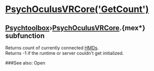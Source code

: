 # [PsychOculusVRCore('GetCount')](PsychOculusVRCore-GetCount) 
## [Psychtoolbox](Pyschtoolbox)&#8250;[PsychOculusVRCore](PsychOculusVRCore).{mex*} subfunction


Returns count of currently connected [HMDs](HMDs).  
Returns -1 if the runtime or server couldn't get initialized.  
  


###See also:
Open
